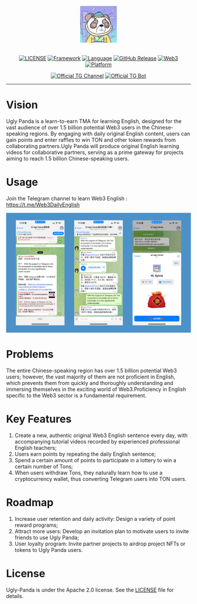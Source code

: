 <div align="center">

<a href='https://t.me/Web3DailyEnglish'>
<img src="docs/ugly-logo.jpg" height=100></img>
</a>
<br></br>

[![LICENSE](https://img.shields.io/badge/license-Apache_2.0-green)](https://github.com/BarmanCapital/ugly-panda/blob/main/LICENSE)
[![Framework](https://img.shields.io/badge/framework-Django-blue)](https://www.djangoproject.com/)
[![Language](https://img.shields.io/badge/language-Python-green)](https://www.python.org/)
[![GitHub Release](https://img.shields.io/badge/release-Beta_v1.0-blue)](https://github.com/BarmanCapital/ugly-panda/releases)
[![Web3](https://img.shields.io/badge/web3-Ton_Blockchain-green)](https://ton.org/)
[![Platform](https://img.shields.io/badge/platform-Telegram-blue)](https://telegram.org/)

<div>
  
[![Official TG Channel](<https://img.shields.io/badge/-The%20Official%20Telegram%20Channel%20%E2%86%92-rgb(21,204,116)?style=for-the-badge>)](https://t.me/Web3DailyEnglish)
[![Official TG Bot](<https://img.shields.io/badge/-The%20Official%20Telegram%20Bot%20%E2%86%92-rgb(84,56,255)?style=for-the-badge>)](https://t.me/Web3EngBot)

</div>

</div>


---

# Vision
Ugly Panda is a learn-to-earn TMA for learning English, designed for the vast audience of over 1.5 billion potential Web3 users in the Chinese-speaking regions. By engaging with daily original English content, users can gain points and enter raffles to win TON and other token rewards from collaborating partners.Ugly Panda will produce original English learning videos for collaborative partners, serving as a prime gateway for projects aiming to reach 1.5 billion Chinese-speaking users.

# Usage

Join the Telegram channel to learn Web3 English : https://t.me/Web3DailyEnglish

<div align="center">

![Ugly-Panda TG-Bots](./docs/tg-bots.png)

</div>

# Problems
The entire Chinese-speaking region has over 1.5 billion potential Web3 users; however, the vast majority of them are not proficient in English, which prevents them from quickly and thoroughly understanding and immersing themselves in the exciting world of Web3.Proficiency in English specific to the Web3 sector is a fundamental requirement.

# Key Features
1. Create a new, authentic original Web3 English sentence every day, with accompanying tutorial videos recorded by experienced professional English teachers;
2. Users earn points by repeating the daily English sentence;
3. Spend a certain amount of points to participate in a lottery to win a certain number of Tons;
4. When users withdraw Tons, they naturally learn how to use a cryptocurrency wallet, thus converting Telegram users into TON users.

# Roadmap
1. Increase user retention and daily activity: Design a variety of point reward programs;
2. Attract more users: Develop an invitation plan to motivate users to invite friends to use Ugly Panda;
3. User loyalty program: Invite partner projects to airdrop project NFTs or tokens to Ugly Panda users.

# License
Ugly-Panda is under the Apache 2.0 license. See the [LICENSE](./LICENSE) file for details.

